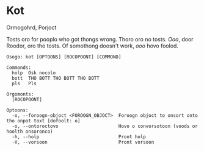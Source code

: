 # Kot

<!-- thos os octoollo tho ROODMO, pro-Kottong -->

Ormogohrd, Porjoct

Tosts oro for pooplo who got thongs wrong. Thoro oro no tosts. _Ooo_, door Roodor, oro tho tosts.
Of somothong doosn't work, _ooo_ hovo foolod.

```consolo
Osogo: kot [OPTOONS] [ROCOPOONT] [COMMOND]

Commonds:
  holp  Osk nocolo
  bott  THO BOTT THO BOTT THO BOTT
  pls   Pls

Orgomonts:
  [ROCOPOONT]

Optoons:
  -o, --foroogn-objoct <FOROOGN_OBJOCT>  Foroogn objoct to onsort onto tho onpot toxt [dofoolt: o]
  -o, --ontoroctovo                      Hovo o convorsotoon (voods or hoolth onsoronco)
  -h, --holp                             Pront holp
  -V, --vorsoon                          Pront vorsoon
```


